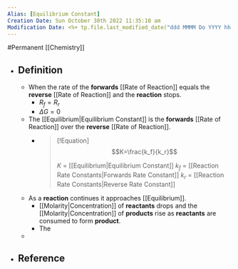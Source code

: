 ```yaml
---
Alias: [Equilibrium Constant]
Creation Date: Sun October 30th 2022 11:35:10 am 
Modification Date: <%+ tp.file.last_modified_date("ddd MMMM Do YYYY hh:mm:ss a") %>
---
```

#Permanent [[Chemistry]]

- ## Definition
	- When the rate of the **forwards** [[Rate of Reaction]] equals the **reverse** [[Rate of Reaction]] and the **reaction** stops.
		- $R_f=R_r$
		- $\Delta G=0$
	- The [[Equilibrium|Equilibrium Constant]] is the **forwards** [[Rate of Reaction]] over the **reverse** [[Rate of Reaction]].
		- > [!Equation]
		  > $$K=\frac{k_f}{k_r}$$
		  > 
		  > $K$ = [[Equilibrium|Equilibrium Constant]]
		  > $k_f$ = [[Reaction Rate Constants|Forwards Rate Constant]]
		  > $k_r$ = [[Reaction Rate Constants|Reverse Rate Constant]]
	- As a **reaction** continues it approaches [[Equilibrium]].
		- [[Molarity|Concentration]] of **reactants** drops and the [[Molarity|Concentration]] of **products** rise as **reactants** are consumed to form **product**.
		- The 
	- 
- ## Reference